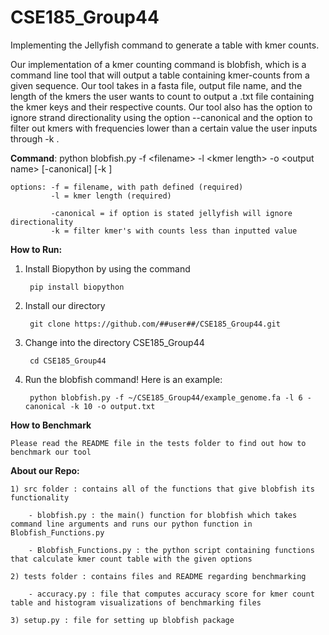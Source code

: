 # CSE185_Group44

Implementing the Jellyfish command to generate a table with kmer counts.

Our implementation of a kmer counting command is blobfish, which is a command line tool that will output a table containing kmer-counts from a given sequence. Our tool takes in a fasta file, output file name, and the length of the kmers the user wants to count to output a .txt file containing the kmer keys and their respective counts. Our tool also has the option to ignore strand directionality using the option --canonical and the option to filter out kmers with frequencies lower than a certain value the user inputs through -k <frequency>.

__Command__: python blobfish.py -f &lt;filename&gt; -l &lt;kmer length&gt; -o &lt;output name&gt; [-canonical] [-k <filter kmers>]

    options: -f = filename, with path defined (required)
             -l = kmer length (required)
             
             -canonical = if option is stated jellyfish will ignore directionality
             -k = filter kmer's with counts less than inputted value


__How to Run:__
1) Install Biopython by using the command 
    
        pip install biopython
2) Install our directory
   
        git clone https://github.com/##user##/CSE185_Group44.git
3) Change into the directory CSE185_Group44
   
        cd CSE185_Group44
4) Run the blobfish command! Here is an example:
    
        python blobfish.py -f ~/CSE185_Group44/example_genome.fa -l 6 -canonical -k 10 -o output.txt
    
__How to Benchmark__
    
    Please read the README file in the tests folder to find out how to benchmark our tool
    
 __About our Repo:__
    
    1) src folder : contains all of the functions that give blobfish its functionality

        - blobfish.py : the main() function for blobfish which takes command line arguments and runs our python function in Blobfish_Functions.py

        - Blobfish_Functions.py : the python script containing functions that calculate kmer count table with the given options

    2) tests folder : contains files and README regarding benchmarking

        - accuracy.py : file that computes accuracy score for kmer count table and histogram visualizations of benchmarking files

    3) setup.py : file for setting up blobfish package
